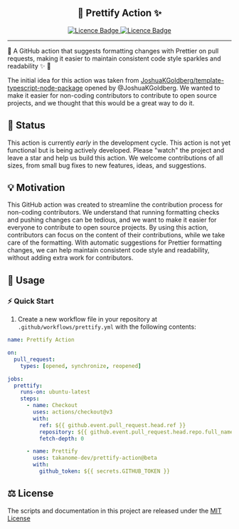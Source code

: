 <h2 align="center">🧹 Prettify Action ✨</h2>

<p align="center">
  <a href="https://github.com/TAKANOME-DEV/prettify-action">
    <img alt="Licence Badge" src="https://img.shields.io/github/license/TAKANOME-DEV/prettify-action?color=%2330C151" />
  </a>
  <a href="https://github.com/TAKANOME-DEV/prettify-action">
    <img alt="Licence Badge" src="https://img.shields.io/github/release/TAKANOME-DEV/prettify-action?color=%2330C151">
  </a>
</p>

---

:robot: A GitHub action that suggests formatting changes with Prettier on pull requests, making it easier to maintain consistent code style sparkles and readability :sparkles: :rocket:

The initial idea for this action was taken from [JoshuaKGoldberg/template-typescript-node-package](https://github.com/JoshuaKGoldberg/template-typescript-node-package/issues/139) opened by @JoshuaKGoldberg. We wanted to make it easier for non-coding contributors to contribute to open source projects, and we thought that this would be a great way to do it.

## :construction: Status

This action is currently _early_ in the development cycle. This action is not yet functional but is being actively developed. Please "watch" the project and leave a star and help us build this action.
We welcome contributions of all sizes, from small bug fixes to new features, ideas, and suggestions.

## :bulb: Motivation

This GitHub action was created to streamline the contribution process for non-coding contributors. We understand that running formatting checks and pushing changes can be tedious, and we want to make it easier for everyone to contribute to open source projects. By using this action, contributors can focus on the content of their contributions, while we take care of the formatting. With automatic suggestions for Prettier formatting changes, we can help maintain consistent code style and readability, without adding extra work for contributors.

## :rocket: Usage

### :zap: Quick Start

1. Create a new workflow file in your repository at `.github/workflows/prettify.yml` with the following contents:

```yaml
name: Prettify Action

on:
  pull_request:
    types: [opened, synchronize, reopened]

jobs:
  prettify:
    runs-on: ubuntu-latest
    steps:
      - name: Checkout
        uses: actions/checkout@v3
        with:
          ref: ${{ github.event.pull_request.head.ref }}
          repository: ${{ github.event.pull_request.head.repo.full_name }}
          fetch-depth: 0

      - name: Prettify
        uses: takanome-dev/prettify-action@beta
        with:
          github_token: ${{ secrets.GITHUB_TOKEN }}
```

## ⚖️ License

The scripts and documentation in this project are released under the [MIT License](LICENSE)
